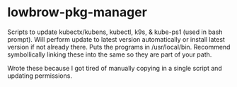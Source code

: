 # lowbrow-pkg-manager
Scripts to update kubectx/kubens, kubectl, k9s, & kube-ps1 (used in bash prompt). Will perform update to latest version automatically or install latest version if not already there. Puts the programs in /usr/local/bin. Recommend symbollically linking these into the same so they are part of your path.

Wrote these because I got tired of manually copying in a single script and updating permissions. 
